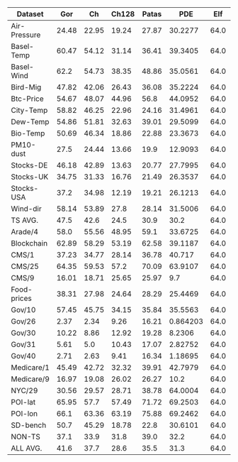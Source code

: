 | Dataset | Gor | Ch | Ch128 | Patas | PDE | Elf | Alp | LWC+Alp | Zstd |
|---|---|---|---|---|---|---|---|---|---|
| Air-Pressure | 24.48 | 22.95 | 19.24 | 27.87 | 30.2277 | 64.0 | 16.43 | 64.0 | 9.39 |
| Basel-Temp | 60.47 | 54.12 | 31.14 | 36.41 | 39.3405 | 64.0 | 30.72 | 64.0 | 18.44 |
| Basel-Wind | 62.2 | 54.73 | 38.35 | 48.86 | 35.0561 | 64.0 | 29.81 | 64.0 | 14.66 |
| Bird-Mig | 47.82 | 42.06 | 26.43 | 36.08 | 35.2224 | 64.0 | 20.14 | 64.0 | 21.02 |
| Btc-Price | 54.67 | 48.07 | 44.96 | 56.8 | 44.0952 | 64.0 | 26.37 | 64.0 | 42.08 |
| City-Temp | 58.82 | 46.25 | 22.96 | 24.16 | 31.4961 | 64.0 | 10.74 | 64.0 | 16.77 |
| Dew-Temp | 54.86 | 51.81 | 32.63 | 39.01 | 29.5099 | 64.0 | 13.4 | 64.0 | 25.07 |
| Bio-Temp | 50.69 | 46.34 | 18.86 | 22.88 | 23.3673 | 64.0 | 10.75 | 64.0 | 17.46 |
| PM10-dust | 27.5 | 24.44 | 13.66 | 19.9 | 12.9093 | 64.0 | 8.56 | 64.0 | 7.78 |
| Stocks-DE | 46.18 | 42.89 | 13.63 | 20.77 | 27.7995 | 64.0 | 11.01 | 64.0 | 10.54 |
| Stocks-UK | 34.75 | 31.33 | 16.76 | 21.49 | 26.3537 | 64.0 | 12.59 | 64.0 | 10.28 |
| Stocks-USA | 37.2 | 34.98 | 12.19 | 19.21 | 26.1213 | 64.0 | 7.9 | 64.0 | 8.56 |
| Wind-dir | 58.14 | 53.89 | 27.8 | 28.14 | 31.5006 | 64.0 | 15.89 | 64.0 | 25.53 |
| TS AVG. | 47.5 | 42.6 | 24.5 | 30.9 | 30.2 | 64.0 | 16.5 | 64.0 | 17.5 |
| Arade/4 | 58.0 | 55.56 | 48.95 | 59.1 | 33.6725 | 64.0 | 24.94 | 64.0 | 33.9 |
| Blockchain | 62.89 | 58.29 | 53.19 | 62.58 | 39.1187 | 64.0 | 36.49 | 64.0 | 43.97 |
| CMS/1 | 37.23 | 34.77 | 28.14 | 36.78 | 40.717 | 64.0 | 35.65 | 64.0 | 26.56 |
| CMS/25 | 64.35 | 59.53 | 57.2 | 70.09 | 63.9107 | 64.0 | 41.11 | 64.0 | 58.27 |
| CMS/9 | 16.01 | 18.71 | 25.65 | 25.97 | 9.7 | 64.0 | 11.67 | 64.0 | 14.73 |
| Food-prices | 38.31 | 27.98 | 24.64 | 28.29 | 25.4469 | 64.0 | 23.65 | 64.0 | 18.32 |
| Gov/10 | 57.45 | 45.75 | 34.15 | 35.84 | 35.5563 | 64.0 | 30.99 | 64.0 | 28.09 |
| Gov/26 | 2.37 | 2.34 | 9.26 | 16.21 | 0.864203 | 64.0 | 0.41 | 64.0 | 0.23 |
| Gov/30 | 10.22 | 8.86 | 12.92 | 19.28 | 8.2306 | 64.0 | 7.48 | 64.0 | 4.48 |
| Gov/31 | 5.61 | 5.0 | 10.43 | 17.07 | 2.82752 | 64.0 | 3.05 | 64.0 | 1.63 |
| Gov/40 | 2.71 | 2.63 | 9.41 | 16.34 | 1.18695 | 64.0 | 0.83 | 64.0 | 0.46 |
| Medicare/1 | 45.49 | 42.72 | 32.32 | 39.91 | 42.7979 | 64.0 | 39.35 | 64.0 | 31.18 |
| Medicare/9 | 16.97 | 19.08 | 26.02 | 26.27 | 10.2 | 64.0 | 12.26 | 64.0 | 15.03 |
| NYC/29 | 30.56 | 29.57 | 28.71 | 38.78 | 64.0004 | 64.0 | 40.38 | 64.0 | 27.5 |
| POI-lat | 65.95 | 57.7 | 57.49 | 71.72 | 69.2503 | 64.0 | 55.74 | 64.0 | 59.34 |
| POI-lon | 66.1 | 63.36 | 63.19 | 75.88 | 69.2462 | 64.0 | 56.56 | 64.0 | 60.98 |
| SD-bench | 50.7 | 45.29 | 18.78 | 22.8 | 30.6101 | 64.0 | 16.21 | 64.0 | 11.34 |
| NON-TS | 37.1 | 33.9 | 31.8 | 39.0 | 32.2 | 64.0 | 25.7 | 64.0 | 25.6 |
| ALL AVG. | 41.6 | 37.7 | 28.6 | 35.5 | 31.3 | 64.0 | 21.7 | 64.0 | 22.1 |
